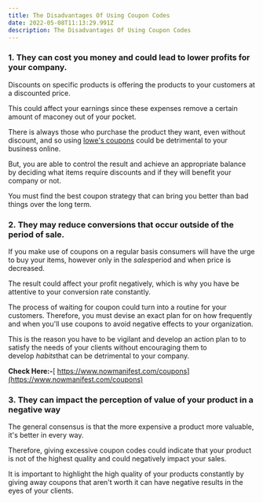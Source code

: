 ```yaml
---
title: The Disadvantages Of Using Coupon Codes
date: 2022-05-08T11:13:29.991Z
description: The Disadvantages Of Using Coupon Codes
---
```

<!--StartFragment-->

### **1. They can cost you money and could lead to lower profits for your company.**

Discounts on specific products is offering the products to your customers at a discounted price.

This could affect your earnings since these expenses remove a certain amount of maconey out of your pocket.

There is always those who purchase the product they want, even without discount, and so using [lowe's coupons](https://www.nowmanifest.com/coupons/lowes.com) could be detrimental to your business online.

But, you are able to control the result and achieve an appropriate balance by deciding what items require discounts and if they will benefit your company or not.

You must find the best coupon strategy that can bring you better than bad things over the long term.

### 2. They may reduce conversions that occur outside of the period of sale.

If you make use of coupons on a regular basis consumers will have the urge to buy your items, however only in the *sales*period and when price is decreased.

The result could affect your profit negatively, which is why you have be attentive to your conversion rate constantly.

The process of waiting for [](https://www.blogger.com/blog/post/edit/9140386917966371801/5940594570851657859#)coupon could turn into a routine for your customers. Therefore, you must devise an exact plan for on how frequently and when you'll use coupons to avoid negative effects to your organization.

This is the reason you have to be vigilant and develop an action plan to to satisfy the needs of your clients without encouraging them to develop *habits*that can be detrimental to your company.



**Check Here:-**[ https://www.nowmanifest.com/coupons](https://www.nowmanifest.com/coupons)



### **3. They can impact the perception of value of your product in a negative way**

The general consensus is that the more expensive a product more valuable, it's better in every way.

Therefore, giving excessive coupon codes could indicate that your product is not of the highest quality and could negatively impact your sales.

It is important to highlight the high quality of your products constantly by giving away coupons that aren't worth it can have negative results in the eyes of your clients.

<!--EndFragment-->